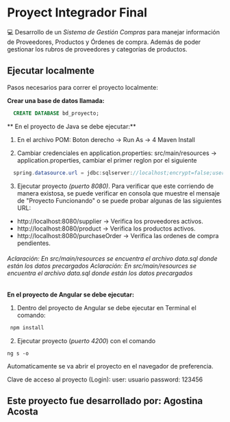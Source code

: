 # Proyect Integrador Final

:computer: Desarrollo de un *Sistema de Gestión Compras* para manejar información de Proveedores, Productos y Órdenes de compra. Además de poder gestionar los rubros de proveedores y categorías de productos.

## Ejecutar localmente

Pasos necesarios para correr el proyecto localmente:

**Crear una base de datos llamada:**
```sql
  CREATE DATABASE bd_proyecto;
```
** En el proyecto de Java se debe ejecutar:**
  1. En el archivo POM:
  Boton derecho -> Run As -> 4 Maven Install
  
  2. Cambiar credenciales en application.properties:
  src/main/resources -> application.properties, cambiar el primer reglon por el siguiente
```java
  spring.datasource.url = jdbc:sqlserver://localhost;encrypt=false;user=*NOMBRE DE USUARIO DE SQL*;password=*CONTRASEÑA DE SQL*;databaseName=bd_proyecto
```
  3. Ejecutar proyecto *(*puerto 8080*)*. Para verificar que este corriendo de manera existosa, se puede verificar en consola que muestre el mensaje de "Proyecto Funcionando" o se puede probar algunas de las siguientes URL:

-   http://localhost:8080/supplier -> Verifica los proveedores activos.
-   http://localhost:8080/product -> Verifica los productos activos.
-   http://localhost:8080/purchaseOrder -> Verifica las ordenes de compra pendientes.

######  *Aclaración*: En src/main/resources se encuentra el archivo data.sql donde están los datos precargados   *Aclaración*: En src/main/resources se encuentra el archivo data.sql donde están los datos precargados 

 **En el proyecto de Angular se debe ejecutar:**
  1. Dentro del proyecto de Angular se debe ejecutar en Terminal el comando:
```javascript
 npm install
```
  2. Ejecutar proyecto (*puerto 4200*) con el comando
  ```angular
 ng s -o
  ```
Automaticamente se va abrir el proyecto en el navegador de preferencia.


Clave de acceso al proyecto (Login):
user: usuario
password: 123456


## Este proyecto fue desarrollado por: **Agostina Acosta**
